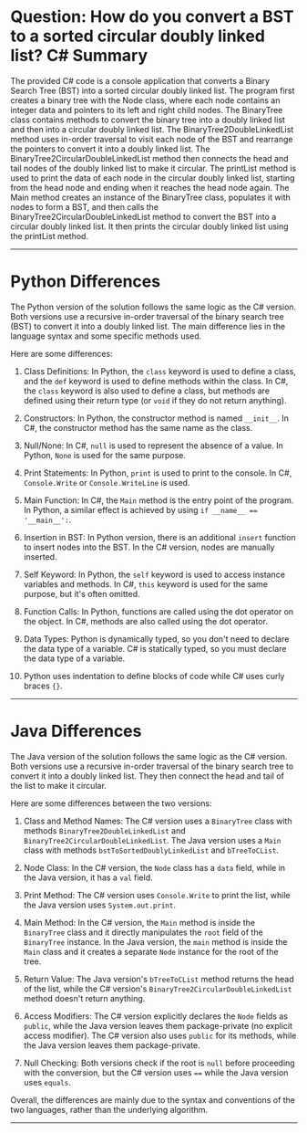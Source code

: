 # Question: How do you convert a BST to a sorted circular doubly linked list? C# Summary

The provided C# code is a console application that converts a Binary Search Tree (BST) into a sorted circular doubly linked list. The program first creates a binary tree with the Node class, where each node contains an integer data and pointers to its left and right child nodes. The BinaryTree class contains methods to convert the binary tree into a doubly linked list and then into a circular doubly linked list. The BinaryTree2DoubleLinkedList method uses in-order traversal to visit each node of the BST and rearrange the pointers to convert it into a doubly linked list. The BinaryTree2CircularDoubleLinkedList method then connects the head and tail nodes of the doubly linked list to make it circular. The printList method is used to print the data of each node in the circular doubly linked list, starting from the head node and ending when it reaches the head node again. The Main method creates an instance of the BinaryTree class, populates it with nodes to form a BST, and then calls the BinaryTree2CircularDoubleLinkedList method to convert the BST into a circular doubly linked list. It then prints the circular doubly linked list using the printList method.

---

# Python Differences

The Python version of the solution follows the same logic as the C# version. Both versions use a recursive in-order traversal of the binary search tree (BST) to convert it into a doubly linked list. The main difference lies in the language syntax and some specific methods used.

Here are some differences:

1. Class Definitions: In Python, the `class` keyword is used to define a class, and the `def` keyword is used to define methods within the class. In C#, the `class` keyword is also used to define a class, but methods are defined using their return type (or `void` if they do not return anything).

2. Constructors: In Python, the constructor method is named `__init__`. In C#, the constructor method has the same name as the class.

3. Null/None: In C#, `null` is used to represent the absence of a value. In Python, `None` is used for the same purpose.

4. Print Statements: In Python, `print` is used to print to the console. In C#, `Console.Write` or `Console.WriteLine` is used.

5. Main Function: In C#, the `Main` method is the entry point of the program. In Python, a similar effect is achieved by using `if __name__ == '__main__':`.

6. Insertion in BST: In Python version, there is an additional `insert` function to insert nodes into the BST. In the C# version, nodes are manually inserted.

7. Self Keyword: In Python, the `self` keyword is used to access instance variables and methods. In C#, `this` keyword is used for the same purpose, but it's often omitted.

8. Function Calls: In Python, functions are called using the dot operator on the object. In C#, methods are also called using the dot operator.

9. Data Types: Python is dynamically typed, so you don't need to declare the data type of a variable. C# is statically typed, so you must declare the data type of a variable.

10. Python uses indentation to define blocks of code while C# uses curly braces `{}`.

---

# Java Differences

The Java version of the solution follows the same logic as the C# version. Both versions use a recursive in-order traversal of the binary search tree to convert it into a doubly linked list. They then connect the head and tail of the list to make it circular.

Here are some differences between the two versions:

1. Class and Method Names: The C# version uses a `BinaryTree` class with methods `BinaryTree2DoubleLinkedList` and `BinaryTree2CircularDoubleLinkedList`. The Java version uses a `Main` class with methods `bstToSortedDoublyLinkedList` and `bTreeToCList`.

2. Node Class: In the C# version, the `Node` class has a `data` field, while in the Java version, it has a `val` field.

3. Print Method: The C# version uses `Console.Write` to print the list, while the Java version uses `System.out.print`.

4. Main Method: In the C# version, the `Main` method is inside the `BinaryTree` class and it directly manipulates the `root` field of the `BinaryTree` instance. In the Java version, the `main` method is inside the `Main` class and it creates a separate `Node` instance for the root of the tree.

5. Return Value: The Java version's `bTreeToCList` method returns the head of the list, while the C# version's `BinaryTree2CircularDoubleLinkedList` method doesn't return anything.

6. Access Modifiers: The C# version explicitly declares the `Node` fields as `public`, while the Java version leaves them package-private (no explicit access modifier). The C# version also uses `public` for its methods, while the Java version leaves them package-private.

7. Null Checking: Both versions check if the root is `null` before proceeding with the conversion, but the C# version uses `==` while the Java version uses `equals`.

Overall, the differences are mainly due to the syntax and conventions of the two languages, rather than the underlying algorithm.

---
